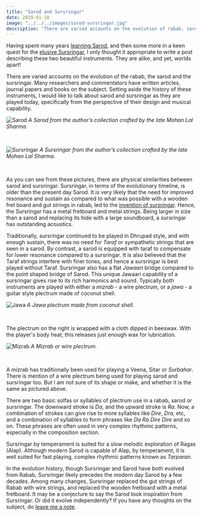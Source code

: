 ```yaml
---
title: "Sarod and Sursringar"
date: 2019-01-18
image: "../../../images/sarod-sursringar.jpg"
description: "There are varied accounts on the evolution of rabab, sarod and sursringar. Many have written articles, journal papers and books on the subject. Never minding the history and its evolution, I am interested in talking about the two instruments, its commonalities and differences."
---
```

Having spent many years [learning Sarod](/about/#early-days-and-music-training), and then some more in a keen quest for the [elusive Sursringar](/blog/why-chandraveena/), I only thought it appropriate to write a post describing these two beautiful instruments. They are alike, and yet, worlds apart!

There are varied accounts on the evolution of the rabab, the sarod and the sursringar. Many researchers and commentators have written articles, journal papers and books on the subject. Setting aside the history of these instruments, I would like to talk about sarod and sursringar as they are played today, specifically from the perspective of their design and musical capability.

![Sarod](sarod.jpg)
*A Sarod from the author’s collection crafted by the late Mohan Lal Sharma.*

<br>

![Sursringar](sursringar.jpg)
*A Sursringar from the author’s collection crafted by the late Mohan Lal Sharma.*

<br>

As you can see from these pictures, there are physical similarities between sarod and sursringar. Sursringar, in terms of the evolutionary timeline, is older than the present day Sarod. It is very likely that the need for improved resonance and sustain as compared to what was possible with a wooden fret board and gut strings in rabab, led to the [invention of sursringar](/blog/sursringar-blog/). Hence, the Sursringar has a metal fretboard and metal strings. Being larger in size than a sarod and replacing its hide with a large soundboard, a sursringar has outstanding acoustics.

Traditionally, sursringar continued to be played in Dhrupad style, and with enough sustain, there was no need for *Taraf* or sympathetic strings that are seen in a sarod. By contrast, a sarod is equipped with taraf to compensate for lower resonance compared to a sursringar. It is also believed that the Taraf strings interfere with finer tones, and hence a sursringar is best played without Taraf. Sursringar also has a flat *Jawaari* bridge compared to the point shaped bridge of Sarod. This unique Jawaari capability of a sursringar gives rise to its rich harmonics and sound. Typically both instruments are played with either a *mizrab* - a wire plectrum, or a *jawa* - a guitar style plectrum made of coconut shell.

![Jawa](jawa.jpg)
*A Jawa plectrum made from coconut shell.*

<br>

The plectrum on the right is wrapped with a cloth dipped in beeswax. With the player's body heat, this releases just enough wax for lubrication.

![Mizrab](mizrab.jpg)
*A Mizrab or wire plectrum.*

<br>

A mizrab has traditionally been used for playing a Veena, Sitar or *Surbahar*. There is mention of a wire plectrum being used for playing sarod and sursringar too. But I am not sure of its shape or make, and whether it is the same as pictured above.

There are two basic solfas or syllables of plectrum use in a rabab, sarod or sursringar. The downward stroke is *Da*, and the upward stroke is *Ra*. Now, a combination of strokes can give rise to more syllables like *Dire*, *Dra*, etc, and a combination of syllables to form phrases like *Da Ra Dire Dire* and so on. These phrases are often used in very complex rhythmic patterns, especially in the composition section.

Sursringar by temperament is suited for a slow melodic exploration of Ragas (Alap). Although modern Sarod is capable of Alap, by temperament, it is well suited for fast playing, complex rhythmic patterns known as *Tarparan*.

In the evolution history, though Sursringar and Sarod have both evolved from Rabab, Sursringar likely precedes the modern day Sarod by a few decades. Among many changes, Sursringar replaced the gut strings of Rabab with wire strings, and replaced the wooden fretboard with a metal fretboard. It may be a conjecture to say the Sarod took inspiration from Sursringar. Or did it evolve independently? If you have any thoughts on the subject, do [leave me a note](/contact/#leave-a-message).
